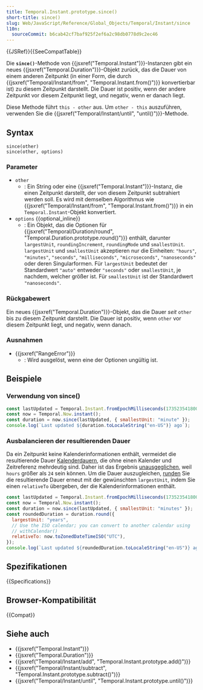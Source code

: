 ```yaml
---
title: Temporal.Instant.prototype.since()
short-title: since()
slug: Web/JavaScript/Reference/Global_Objects/Temporal/Instant/since
l10n:
  sourceCommit: b6cab42cf7baf925f2ef6a2c98db0778d9c2ec46
---
```


{{JSRef}}{{SeeCompatTable}}

Die **`since()`**-Methode von {{jsxref("Temporal.Instant")}}-Instanzen gibt ein neues {{jsxref("Temporal.Duration")}}-Objekt zurück, das die Dauer von einem anderen Zeitpunkt (in einer Form, die durch {{jsxref("Temporal/Instant/from", "Temporal.Instant.from()")}} konvertierbar ist) zu diesem Zeitpunkt darstellt. Die Dauer ist positiv, wenn der andere Zeitpunkt vor diesem Zeitpunkt liegt, und negativ, wenn er danach liegt.

Diese Methode führt `this - other` aus. Um `other - this` auszuführen, verwenden Sie die {{jsxref("Temporal/Instant/until", "until()")}}-Methode.

## Syntax

```js-nolint
since(other)
since(other, options)
```

### Parameter

- `other`
  - : Ein String oder eine {{jsxref("Temporal.Instant")}}-Instanz, die einen Zeitpunkt darstellt, der von diesem Zeitpunkt subtrahiert werden soll. Es wird mit demselben Algorithmus wie {{jsxref("Temporal/Instant/from", "Temporal.Instant.from()")}} in ein `Temporal.Instant`-Objekt konvertiert.
- `options` {{optional_inline}}
  - : Ein Objekt, das die Optionen für {{jsxref("Temporal/Duration/round", "Temporal.Duration.prototype.round()")}} enthält, darunter `largestUnit`, `roundingIncrement`, `roundingMode` und `smallestUnit`. `largestUnit` und `smallestUnit` akzeptieren nur die Einheiten: `"hours"`, `"minutes"`, `"seconds"`, `"milliseconds"`, `"microseconds"`, `"nanoseconds"` oder deren Singularformen. Für `largestUnit` bedeutet der Standardwert `"auto"` entweder `"seconds"` oder `smallestUnit`, je nachdem, welcher größer ist. Für `smallestUnit` ist der Standardwert `"nanoseconds"`.

### Rückgabewert

Ein neues {{jsxref("Temporal.Duration")}}-Objekt, das die Dauer _seit_ `other` bis zu diesem Zeitpunkt darstellt. Die Dauer ist positiv, wenn `other` vor diesem Zeitpunkt liegt, und negativ, wenn danach.

### Ausnahmen

- {{jsxref("RangeError")}}
  - : Wird ausgelöst, wenn eine der Optionen ungültig ist.

## Beispiele

### Verwendung von since()

```js
const lastUpdated = Temporal.Instant.fromEpochMilliseconds(1735235418000);
const now = Temporal.Now.instant();
const duration = now.since(lastUpdated, { smallestUnit: "minute" });
console.log(`Last updated ${duration.toLocaleString("en-US")} ago`);
```

### Ausbalancieren der resultierenden Dauer

Da ein Zeitpunkt keine Kalenderinformationen enthält, vermeidet die resultierende Dauer [Kalenderdauern](/de/docs/Web/JavaScript/Reference/Global_Objects/Temporal/Duration#calendar_durations), die ohne einen Kalender und Zeitreferenz mehrdeutig sind. Daher ist das Ergebnis [unausgeglichen](/de/docs/Web/JavaScript/Reference/Global_Objects/Temporal/Duration#duration_balancing), weil `hours` größer als `24` sein können. Um die Dauer auszugleichen, [runden](/de/docs/Web/JavaScript/Reference/Global_Objects/Temporal/Duration/round) Sie die resultierende Dauer erneut mit der gewünschten `largestUnit`, indem Sie einen `relativeTo` übergeben, der die Kalenderinformationen enthält.

```js
const lastUpdated = Temporal.Instant.fromEpochMilliseconds(1735235418000);
const now = Temporal.Now.instant();
const duration = now.since(lastUpdated, { smallestUnit: "minutes" });
const roundedDuration = duration.round({
  largestUnit: "years",
  // Use the ISO calendar; you can convert to another calendar using
  // withCalendar()
  relativeTo: now.toZonedDateTimeISO("UTC"),
});
console.log(`Last updated ${roundedDuration.toLocaleString("en-US")} ago`);
```

## Spezifikationen

{{Specifications}}

## Browser-Kompatibilität

{{Compat}}

## Siehe auch

- {{jsxref("Temporal.Instant")}}
- {{jsxref("Temporal.Duration")}}
- {{jsxref("Temporal/Instant/add", "Temporal.Instant.prototype.add()")}}
- {{jsxref("Temporal/Instant/subtract", "Temporal.Instant.prototype.subtract()")}}
- {{jsxref("Temporal/Instant/until", "Temporal.Instant.prototype.until()")}}
